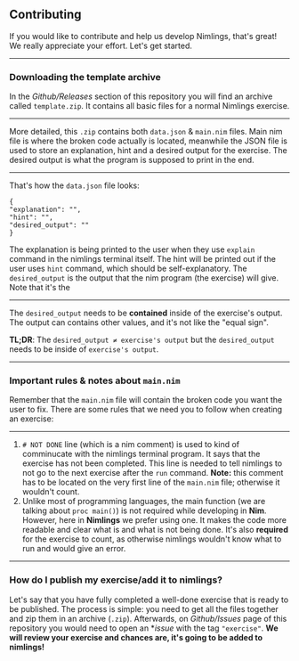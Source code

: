 
## Contributing
If you would like to contribute and help us develop Nimlings, that's great! We really appreciate your effort. Let's get started. 
___
### Downloading the template archive
In the *Github/Releases* section of this repository you will find an archive called `template.zip`. It contains all basic files for a normal Nimlings exercise.
___
More detailed, this `.zip` contains both `data.json` & `main.nim` files. Main nim file is where the broken code actually is located, meanwhile the JSON file is used to store an explanation, hint and a desired output for the exercise. The desired output is what the program is supposed to print in the end. 
___
That's how the `data.json` file looks:
```
{
"explanation": "",
"hint": "",
"desired_output": ""
}
```
The explanation is being printed to the user when they use `explain` command in the nimlings terminal itself. The hint will be printed out if the user uses `hint` command, which should be self-explanatory. The `desired_output` is the output that the nim program (the exercise) will give. Note that it's the 
___
The `desired_output` needs to be **contained** inside of the exercise's output. The output can contains other values, and it's not like the "equal sign". 

**TL;DR**: The `desired_output ≠ exercise's output` but the `desired_output` needs to be inside of `exercise's output`.
___
### Important rules & notes about `main.nim`
Remember that the `main.nim` file will contain the broken code you want the user to fix. There are some rules that we need you to follow when creating an exercise:
___
1. `# NOT DONE` line (which is a nim comment) is used to kind of comminucate with the nimlings terminal program. It says that the exercise has not been completed. This line is needed to tell nimlings to not go to the next exercise after the `run` command. **Note:** this comment has to be located on the very first line of the `main.nim` file; otherwise it wouldn't count.
2. Unlike most of programming languages, the main function (we are talking about `proc main()`) is not required while developing in **Nim**. However, here in **Nimlings** we prefer using one. It makes the code more readable and clear what is and what is not being done. It's also **required** for the exercise to count, as otherwise nimlings wouldn't know what to run and would give an error.
___

### How do I publish my exercise/add it to nimlings?
Let's say that you have fully completed a well-done exercise that is ready to be published. The process is simple: you need to get all the files together and zip them in an archive (`.zip`). Afterwards, on *Github/Issues* page of this repository you would need to open an **issue* with the tag `"exercise"`. **We will review your exercise and chances are, it's going to be added to nimlings!**